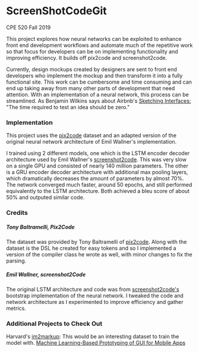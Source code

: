 # ScreenShotCodeGit

CPE 520 Fall 2019

This project explores how neural networks can be exploited to enhance front end development workflows and automate much of the repetitive work so that focus for developers can be on implementing functionality and improving efficiency. It builds off pix2code and screenshot2code.

Currently, design mockups created by designers are sent to front end developers who implement the mockup and then transform it into a fully functional site. This work can be cumbersome and time consuming and can end up taking away from many other parts of development that need attention. With an implementation of a neural network, this process can be streamlined. As Benjamin Wilkins says about Airbnb's [Sketching Interfaces:](https://airbnb.design/sketching-interfaces/) "The time required to test an idea should be zero."


### Implementation
This project uses the [pix2code](https://github.com/tonybeltramelli/pix2code/tree/master/model) dataset and an adapted version of the original neural network architecture of Emil Wallner's implementation. 

I trained using 2 different models, one which is the LSTM encoder decoder architecture used by Emil Wallner's [screenshot2code](https://github.com/emilwallner/Screenshot-to-code). This was very slow on a single GPU and consisted of nearly 140 million parameters. The other is a GRU encoder decoder architecture with additional max pooling layers, which dramatically decreases the amount of parameters by almost 70%. The network converged much faster, around 50 epochs, and still performed equivalently to the LSTM architecture. Both achieved a bleu score of about 50% and outputed similar code.


### Credits
##### Tony Baltramelli, Pix2Code
The dataset was provided by Tony Baltramelli of [pix2code](https://github.com/tonybeltramelli/pix2code/tree/master/model). Along with the dataset is the DSL he created for easy tokens and so I implemented a version of the compiler class he wrote as well, with minor changes to fix the parsing. 
##### Emil Wallner, screenshot2Code
The original LSTM architecture and code was from [screenshot2code's](https://github.com/emilwallner/Screenshot-to-code) bootstrap implementation of the neural network. I tweaked the code and network architecture as I experimented to improve efficiency and gather metrics. 

### Additional Projects to Check Out
Harvard's [im2markup](https://github.com/harvardnlp/im2markup): This would be an interesting dataset to train the model with.
[Machine Learning-Based Prototyping of GUI for Mobile Apps](https://arxiv.org/pdf/1802.02312.pdf)


